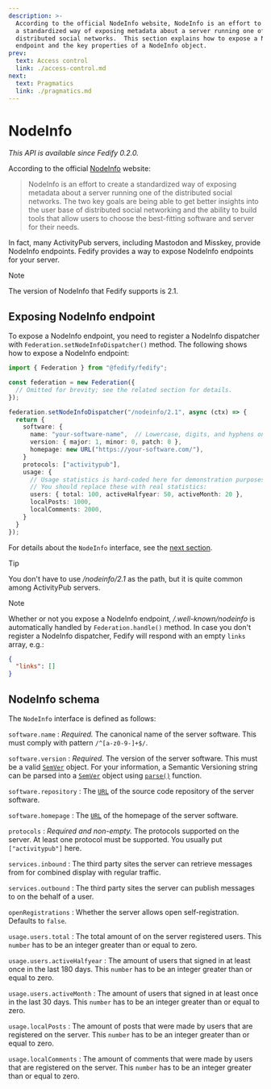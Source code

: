 ```yaml
---
description: >-
  According to the official NodeInfo website, NodeInfo is an effort to create
  a standardized way of exposing metadata about a server running one of the
  distributed social networks.  This section explains how to expose a NodeInfo
  endpoint and the key properties of a NodeInfo object.
prev:
  text: Access control
  link: ./access-control.md
next:
  text: Pragmatics
  link: ./pragmatics.md
---
```


NodeInfo
========

*This API is available since Fedify 0.2.0.*

According to the official [NodeInfo] website:

> NodeInfo is an effort to create a standardized way of exposing metadata
> about a server running one of the distributed social networks.
> The two key goals are being able to get better insights into the user base of
> distributed social networking and the ability to build tools that allow
> users to choose the best-fitting software and server for their needs.

In fact, many ActivityPub servers, including Mastodon and Misskey, provide
NodeInfo endpoints.  Fedify provides a way to expose NodeInfo endpoints for
your server.

> [!NOTE]
> The version of NodeInfo that Fedify supports is 2.1.

[NodeInfo]: https://nodeinfo.diaspora.software/


Exposing NodeInfo endpoint
--------------------------

To expose a NodeInfo endpoint, you need to register a NodeInfo dispatcher with
`Federation.setNodeInfoDispatcher()` method.  The following shows how to expose
a NodeInfo endpoint:

~~~~ typescript
import { Federation } from "@fedify/fedify";

const federation = new Federation({
  // Omitted for brevity; see the related section for details.
});

federation.setNodeInfoDispatcher("/nodeinfo/2.1", async (ctx) => {
  return {
    software: {
      name: "your-software-name",  // Lowercase, digits, and hyphens only.
      version: { major: 1, minor: 0, patch: 0 },
      homepage: new URL("https://your-software.com/"),
    }
    protocols: ["activitypub"],
    usage: {
      // Usage statistics is hard-coded here for demonstration purposes.
      // You should replace these with real statistics:
      users: { total: 100, activeHalfyear: 50, activeMonth: 20 },
      localPosts: 1000,
      localComments: 2000,
    }
  }
});
~~~~

For details about the `NodeInfo` interface,
see the [next section](#nodeinfo-schema).

> [!TIP]
> You don't have to use */nodeinfo/2.1* as the path, but it is quite common
> among ActivityPub servers.

> [!NOTE]
> Whether or not you expose a NodeInfo endpoint, */.well-known/nodeinfo* is
> automatically handled by `Federation.handle()` method.  In case you don't
> register a NodeInfo dispatcher, Fedify will respond with an empty `links`
> array, e.g.:
>
> ~~~~ json
> {
>   "links": []
> }
> ~~~~


NodeInfo schema
---------------

The `NodeInfo` interface is defined as follows:

`software.name`
:   *Required.*  The canonical name of the server software.  This must comply
    with pattern `/^[a-z0-9-]+$/`.

`software.version`
:   *Required.*  The version of the server software.  This must be a valid
    [`SemVer`] object.  For your information, a Semantic Versioning string
    can be parsed into a [`SemVer`] object using [`parse()`] function.

`software.repository`
:   The [`URL`] of the source code repository of the server software.

`software.homepage`
:   The [`URL`] of the homepage of the server software.

`protocols`
:   *Required and non-empty.*  The protocols supported on the server.  At least
    one protocol must be supported.   You usually put `["activitypub"]` here.

`services.inbound`
:   The third party sites the server can retrieve messages from for combined
    display with regular traffic.

`services.outbound`
:   The third party sites the server can publish messages to on the behalf of
    a user.

`openRegistrations`
:   Whether the server allows open self-registration.  Defaults to `false`.

`usage.users.total`
:   The total amount of on the server registered users.  This `number` has to
    be an integer greater than or equal to zero.

`usage.users.activeHalfyear`
:   The amount of users that signed in at least once in the last 180 days.
    This `number` has to be an integer greater than or equal to zero.

`usage.users.activeMonth`
:   The amount of users that signed in at least once in the last 30 days.
    This `number` has to be an integer greater than or equal to zero.

`usage.localPosts`
:   The amount of posts that were made by users that are registered on
    the server.  This `number` has to be an integer greater than or equal to
    zero.

`usage.localComments`
:   The amount of comments that were made by users that are registered on
    the server.  This `number` has to be an integer greater than or equal to
    zero.

[`SemVer`]: https://jsr.io/@std/semver/doc/~/SemVer
[`parse()`]: https://jsr.io/@std/semver/doc/~/parse
[`URL`]: https://developer.mozilla.org/en-US/docs/Web/API/URL
